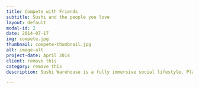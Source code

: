 ```yaml
---
title: Compete with Friends
subtitle: Sushi and the people you love
layout: default
modal-id: 2
date: 2014-07-17
img: compete.jpg
thumbnail: compete-thumbnail.jpg
alt: image-alt
project-date: April 2014
client: remove this
category: remove this
description: Sushi Warehouse is a fully immersive social lifestyle. Play with the people you love, or make new friends at the Warehouse.

---
```

